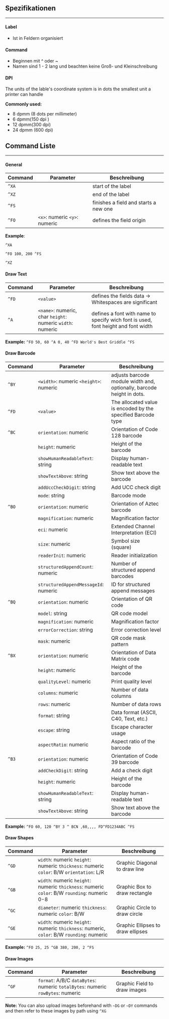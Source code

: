 
## Spezifikationen
***
#### Label
- Ist in Feldern organisiert

#### Command
- Beginnen mit ^ oder ~
- Namen sind 1 - 2 lang und beachten keine Groß- und Kleinschreibung

#### DPI
The units of the lable's coordinate system is in dots the smallest unit a printer can handle

**Commonly used:** 

- 8 dpmm (8 dots per millimeter)
- 6 dpmm(150 dpi )
- 12 dpmm(300 dpi)
- 24 dpmm (600 dpi)

## Command Liste
***

#### General

| Command | Parameter | Beschreibung |
| --- | --- | --- |
|`^XA`||start of the label|
|`^XZ`||end of the label |
|`^FS`||finishes a field and starts a new one|
|`^FO`|`<x>`: numeric `<y>`: numeric|defines the field origin|

**Example**:

```ZPL
^XA

^FO 100, 200 ^FS

^XZ
```

#### Draw Text

| Command | Parameter | Beschreibung |
| --- | --- | --- |
|`^FD`|`<value>`|defines the fields data -> Whitespaces are significant|
|`^A`|`<name>`: numeric, char `height`: numeric `width`: numeric|defines a font with name to specify wich font is used, font height and font width|

**Example:** `^FO 50, 60 ^A 0, 40 ^FD World's Best Griddle ^FS`

#### Draw Barcode

| Command | Parameter | Beschreibung |
| --- | --- | --- |
|`^BY`|`<width>`: numeric `<height>`: numeric| adjusts barcode module width and, optionally, barcode height in dots. |
|`^FD`|`<value>`|The allocated value is encoded by the specified Barcode type|
| `^BC`     | `orientation`: numeric                      | Orientation of Code 128 barcode               |
|         | `height`: numeric                           | Height of the barcode                         |
|         | `showHumanReadableText`: string              | Display human-readable text                   |
|         | `showTextAbove`: string                     | Show text above the barcode                   |
|         | `addUccCheckDigit`: string                  | Add UCC check digit                            |
|         | `mode`: string                              | Barcode mode                                  |
| `^BO`     | `orientation`: numeric                      | Orientation of Aztec barcode                  |
|         | `magnification`: numeric                    | Magnification factor                          |
|         | `eci`: numeric                             | Extended Channel Interpretation (ECI)         |
|         | `size`: numeric                            | Symbol size (square)                         |
|         | `readerInit`: numeric                      | Reader initialization                         |
|         | `structuredAppendCount`: numeric           | Number of structured append barcodes          |
|         | `structuredAppendMessageId`: numeric       | ID for structured append messages              |
| `^BQ`     | `orientation`: numeric                      | Orientation of QR code                         |
|         | `model`: string                            | QR code model                                 |
|         | `magnification`: numeric                    | Magnification factor                          |
|         | `errorCorrection`: string                   | Error correction level                        |
|         | `mask`: numeric                            | QR code mask pattern                          |
| `^BX`     | `orientation`: numeric                      | Orientation of Data Matrix code               |
|         | `height`: numeric                           | Height of the barcode                         |
|         | `qualityLevel`: numeric                     | Print quality level                           |
|         | `columns`: numeric                          | Number of data columns                        |
|         | `rows`: numeric                             | Number of data rows                           |
|         | `format`: string                           | Data format (ASCII, C40, Text, etc.)          |
|         | `escape`: string                           | Escape character usage                        |
|         | `aspectRatio`: numeric                     | Aspect ratio of the barcode                   |
| `^B3`     | `orientation`: numeric                      | Orientation of Code 39 barcode                |
|         | `addCheckDigit`: string                    | Add a check digit                             |
|         | `height`: numeric                           | Height of the barcode                         |
|         | `showHumanReadableText`: string              | Display human-readable text                   |
|         | `showTextAbove`: string                     | Show text above the barcode                   |

**Example:** `^FO 60, 120 ^BY 3 ^ BCN ,60,,,, FD^FD1234ABC ^FS`


#### Draw Shapes

| Command | Parameter | Beschreibung |
| --- | --- | --- |
|`^GD`|`width`: numeric `height`: numeric `thickness`: numeric `color`: B/W `orientation`: L/R|Graphic Diagonal to draw line|
|`^GB`|`width`: numeric `height`: numeric `thickness`: numeric `color`: B/W `rounding`: numeric 0-8| Graphic Box to draw rectangle| 
|`^GC`|`diameter`: numeric `thickness`: numeric `color`: B/W| Graphic Circle to draw circle|
|`^GE`|`width`: numeric `height`: numeric `thickness`: numeric, `color`: B/W `rounding`: numeric|Graphic Ellipses to draw ellipses|

**Example:** `^FO 25, 25 ^GB 380, 200, 2 ^FS`



#### Draw Images
| Command | Parameter | Beschreibung |
| --- | --- | --- |
|`^GF`| `format`: A/B/C `dataBytes`: numeric `totalBytes`: numeric `rowBytes`: numeric|Graphic Field to draw images|

**Note:** You can also upload images beforehand with `~DG` or `~DY` commands and then refer to these images by path using `^XG`




